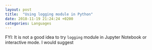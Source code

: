 ```yaml
---
layout: post
title:  "Using logging module in Python"
date: 2018-11-19 21:24:24 +0200
categories: Languages
---
```

FYI: It is not a good idea to try `logging` module in Jupyter Notebook or interactive mode. I would suggest 